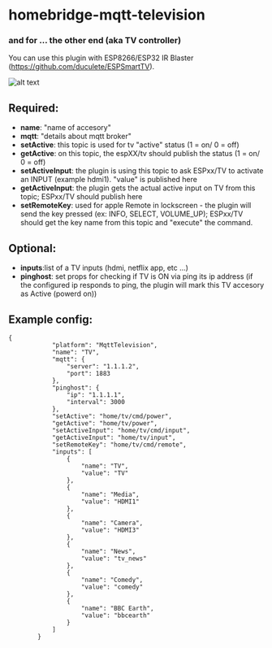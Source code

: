 # homebridge-mqtt-television

### and for ... the other end (aka TV controller)
You can use this plugin with ESP8266/ESP32 IR Blaster (https://github.com/duculete/ESPSmartTV).

![alt text](https://github.com/duculete/homebridge-mqtt-television/media/home_kit.png?raw=true)

## Required:    
   - **name**: "name of accesory"
   - **mqtt**: "details about mqtt broker"
   - **setActive**: this topic is used for tv "active" status (1 = on/ 0 = off)
   - **getActive**: on this topic, the espXX/tv should publish the status (1 = on/ 0 = off)
   - **setActiveInput**: the plugin is using this topic to ask ESPxx/TV to activate an INPUT (example hdmi1). "value" is published here
   - **getActiveInput**: the plugin gets the actual active input on TV from this topic; ESPxx/TV should publish here 
   - **setRemoteKey**: used for apple Remote in lockscreen - the plugin will send the key pressed (ex: INFO, SELECT, VOLUME_UP); ESPxx/TV should get the key name from this topic and "execute" the command.
## Optional:   
   - **inputs**:list of a TV inputs (hdmi, netflix app, etc ...)    
   - **pinghost**: set props for checking if TV is ON via ping its ip address (if the configured ip responds to ping, the plugin will mark this TV accesory as Active (powerd on))

## Example config: 
```
{
            "platform": "MqttTelevision",
            "name": "TV",
            "mqtt": {
                "server": "1.1.1.2",
                "port": 1883
            },
            "pinghost": {
                "ip": "1.1.1.1",
                "interval": 3000
            },
            "setActive": "home/tv/cmd/power",
            "getActive": "home/tv/power",
            "setActiveInput": "home/tv/cmd/input",
            "getActiveInput": "home/tv/input",
            "setRemoteKey": "home/tv/cmd/remote",
            "inputs": [
                {
                    "name": "TV",
                    "value": "TV"
                },
                {
                    "name": "Media",
                    "value": "HDMI1"
                },
                {
                    "name": "Camera",
                    "value": "HDMI3"
                },
                {
                    "name": "News",
                    "value": "tv_news"
                },
                {
                    "name": "Comedy",
                    "value": "comedy"
                },
                {
                    "name": "BBC Earth",
                    "value": "bbcearth"
                }
            ]
        }
```
